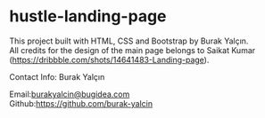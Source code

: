 # hustle-landing-page
This project built with HTML, CSS and Bootstrap by Burak Yalçın.<br>
All credits for the design of the main page belongs to Saikat Kumar (https://dribbble.com/shots/14641483-Landing-page).

Contact Info:
Burak Yalçın

Email:burakyalcin@bugidea.com <br>
Github:https://github.com/burak-yalcin
